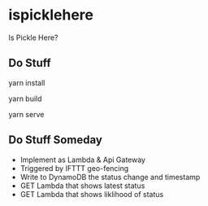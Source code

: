 # ispicklehere
Is Pickle Here?

## Do Stuff

yarn install

yarn build

yarn serve

## Do Stuff Someday

- Implement as Lambda & Api Gateway
- Triggered by IFTTT geo-fencing
- Write to DynamoDB the status change and timestamp
- GET Lambda that shows latest status
- GET Lambda that shows liklihood of status
